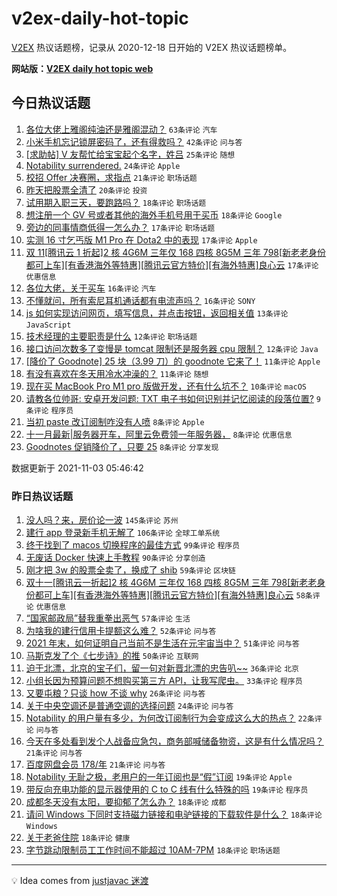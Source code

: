 # v2ex-daily-hot-topic

[V2EX](https://www.v2ex.com/) 热议话题榜，记录从 2020-12-18 日开始的 V2EX 热议话题榜单。

**网站版：[V2EX daily hot topic web](https://boojack.github.io/v2ex-daily-hot-topic-web/)**

## 今日热议话题

<!-- TODAY BEGIN -->

1. [各位大佬上雅阁纯油还是雅阁混动？](https://www.v2ex.com/t/812614) `63条评论` `汽车`
1. [小米手机忘记锁屏密码了，还有得救吗？](https://www.v2ex.com/t/812599) `42条评论` `问与答`
1. [[求助帖] V 友帮忙给宝宝起个名字，姓吕](https://www.v2ex.com/t/812667) `25条评论` `随想`
1. [Notability surrendered.](https://www.v2ex.com/t/812618) `24条评论` `Apple`
1. [校招 Offer 决赛圈，求指点](https://www.v2ex.com/t/812642) `21条评论` `职场话题`
1. [昨天把股票全清了](https://www.v2ex.com/t/812639) `20条评论` `投资`
1. [试用期入职三天，要跑路吗？](https://www.v2ex.com/t/812665) `18条评论` `职场话题`
1. [想注册一个 GV 号或者其他的海外手机号用于买币](https://www.v2ex.com/t/812649) `18条评论` `Google`
1. [旁边的同事情商低得一怎么办？](https://www.v2ex.com/t/812630) `17条评论` `职场话题`
1. [实测 16 寸乞丐版 M1 Pro 在 Dota2 中的表现](https://www.v2ex.com/t/812627) `17条评论` `Apple`
1. [双 11[腾讯云 1 折起]2 核 4G6M 三年仅 168 四核 8G5M 三年 798[新老老身份都可上车][有香港海外等特惠][腾讯云官方特价][有海外特惠]良心云](https://www.v2ex.com/t/812612) `17条评论` `优惠信息`
1. [各位大佬，关于买车](https://www.v2ex.com/t/812636) `16条评论` `汽车`
1. [不懂就问，所有索尼耳机通话都有电流声吗？](https://www.v2ex.com/t/812626) `16条评论` `SONY`
1. [js 如何实现访问网页，填写信息，并点击按钮，返回相关值](https://www.v2ex.com/t/812600) `13条评论` `JavaScript`
1. [技术经理的主要职责是什么](https://www.v2ex.com/t/812623) `12条评论` `职场话题`
1. [接口访问次数多了变慢是 tomcat 限制还是服务器 cpu 限制？](https://www.v2ex.com/t/812615) `12条评论` `Java`
1. [[降价了 Goodnote] 25 块（3.99 刀）的 goodnote 它来了！](https://www.v2ex.com/t/812691) `11条评论` `Apple`
1. [有没有喜欢在冬天用冷水冲澡的？](https://www.v2ex.com/t/812680) `11条评论` `随想`
1. [现在买 MacBook Pro M1 pro 版做开发，还有什么坑不？](https://www.v2ex.com/t/812641) `10条评论` `macOS`
1. [请教各位帅哥: 安卓开发问题: TXT 电子书如何识别并记忆阅读的段落位置?](https://www.v2ex.com/t/812693) `9条评论` `程序员`
1. [当初 paste 改订阅制咋没有人喷](https://www.v2ex.com/t/812697) `8条评论` `Apple`
1. [十一月最新|服务器开车，阿里云免费领一年服务器，](https://www.v2ex.com/t/812696) `8条评论` `优惠信息`
1. [Goodnotes 促销降价了，只要 25](https://www.v2ex.com/t/812684) `8条评论` `分享发现`

数据更新于 2021-11-03 05:46:42

<!-- TODAY END -->

### 昨日热议话题

<!-- YESTERDAY BEGIN -->

1. [没人吗？来，房价论一波](https://www.v2ex.com/t/812325) `145条评论` `苏州`
1. [建行 app 登录新手机无解了](https://www.v2ex.com/t/812314) `106条评论` `全球工单系统`
1. [终于找到了 macos 切换程序的最佳方式](https://www.v2ex.com/t/812330) `99条评论` `程序员`
1. [无废话 Docker 快速上手教程](https://www.v2ex.com/t/812315) `90条评论` `分享创造`
1. [刚才把 3w 的股票全卖了，换成了 shib](https://www.v2ex.com/t/812464) `59条评论` `区块链`
1. [双十一[腾讯云一折起]2 核 4G6M 三年仅 168 四核 8G5M 三年 798[新老老身份都可上车][有香港海外等特惠][腾讯云官方特价][有海外特惠]良心云](https://www.v2ex.com/t/812339) `58条评论` `优惠信息`
1. [“国家邮政局”替我重拳出恶气](https://www.v2ex.com/t/812414) `57条评论` `生活`
1. [为啥我的建行信用卡提额这么难？](https://www.v2ex.com/t/812369) `52条评论` `问与答`
1. [2021 年末，如何证明自己当前不是生活在元宇宙当中？](https://www.v2ex.com/t/812310) `51条评论` `问与答`
1. [马斯克发了个《七步诗》的推](https://www.v2ex.com/t/812326) `50条评论` `互联网`
1. [迫于北漂，北京的宝子们，留一句对新晋北漂的忠告叭~~](https://www.v2ex.com/t/812485) `36条评论` `北京`
1. [小组长因为预算问题不想购买第三方 API，让我写爬虫。](https://www.v2ex.com/t/812461) `33条评论` `程序员`
1. [又要屯粮？只谈 how 不谈 why](https://www.v2ex.com/t/812507) `26条评论` `问与答`
1. [关于中央空调还是普通空调的选择问题](https://www.v2ex.com/t/812468) `24条评论` `问与答`
1. [Notability 的用户量有多少，为何改订阅制行为会变成这么大的热点？](https://www.v2ex.com/t/812570) `22条评论` `问与答`
1. [今天在多处看到发个人战备应急包，商务部喊储备物资，这是有什么情况吗？](https://www.v2ex.com/t/812486) `21条评论` `问与答`
1. [百度网盘会员 178/年](https://www.v2ex.com/t/812433) `21条评论` `问与答`
1. [Notability 无耻之极，老用户的一年订阅也是“假”订阅](https://www.v2ex.com/t/812518) `19条评论` `Apple`
1. [带反向充电功能的显示器使用的 C to C 线有什么特殊的吗](https://www.v2ex.com/t/812452) `19条评论` `程序员`
1. [成都冬天没有太阳，要抑郁了怎么办？](https://www.v2ex.com/t/812482) `18条评论` `成都`
1. [请问 Windows 下同时支持磁力链接和电驴链接的下载软件是什么？](https://www.v2ex.com/t/812451) `18条评论` `Windows`
1. [关于老爸住院](https://www.v2ex.com/t/812358) `18条评论` `健康`
1. [字节跳动限制员工工作时间不能超过 10AM-7PM](https://www.v2ex.com/t/812357) `18条评论` `职场话题`

<!-- YESTERDAY END -->

---

💡 Idea comes from [justjavac 迷渡](https://github.com/justjavac/)
